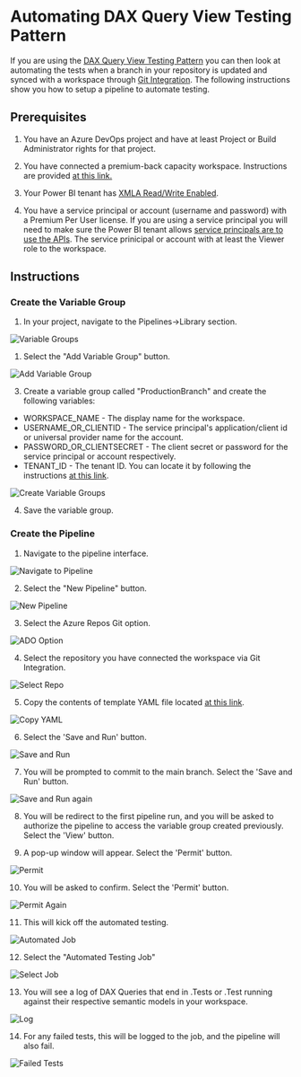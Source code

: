 # Automating DAX Query View Testing Pattern

If you are using the [DAX Query View Testing Pattern](dax-query-view-testing-pattern.md) you can then look at automating the tests when a branch in your repository is updated and synced with a workspace through <a href="https://learn.microsoft.com/en-us/power-bi/developer/projects/projects-git" target="_blank">Git Integration</a>. The following instructions show you how to setup a pipeline to automate testing.

## Prerequisites

1. You have an Azure DevOps project and have at least Project or Build Administrator rights for that project.

2. You have connected a premium-back capacity workspace. Instructions are provided <a href="https://learn.microsoft.com/en-us/power-bi/developer/projects/projects-git" target="_blank">at this link.</a>

3. Your Power BI tenant has <a href="https://learn.microsoft.com/en-us/power-bi/enterprise/service-premium-connect-tools#enable-xmla-read-write" target="_blank">XMLA Read/Write Enabled</a>.

4. You have a service principal or account (username and password) with a Premium Per User license. If you are using a service principal you will need to make sure the Power BI tenant allows <a href="https://learn.microsoft.com/en-us/power-bi/enterprise/service-premium-service-principal#enable-service-principals">service principals are to use the APIs</a>. The service prinicipal or account with at least the Viewer role to the workspace.

## Instructions

### Create the Variable Group

1. In your project, navigate to the Pipelines->Library section.

![Variable Groups](./images/automated-testing-library.png)

1. Select the "Add Variable Group" button.

![Add Variable Group](./images/automated-testing-variable-group.png)

3. Create a variable group called "ProductionBranch" and create the following variables:

- WORKSPACE_NAME - The display name for the workspace.
- USERNAME_OR_CLIENTID - The service principal's application/client id or universal provider name for the account.
- PASSWORD_OR_CLIENTSECRET - The client secret or password for the service principal or account respectively.
- TENANT_ID - The tenant ID.  You can locate it by following the instructions <a href="https://learn.microsoft.com/en-us/sharepoint/find-your-office-365-tenant-id" target="_blank">at this link</a>.

![Create Variable Groups](./images/automated-testing-create-variable-group.png)

4. Save the variable group.

### Create the Pipeline

1. Navigate to the pipeline interface.

![Navigate to Pipeline](./images/automated-testing-navigate-pipeline.png)

2. Select the "New Pipeline" button.

![New Pipeline](./images/automated-testing-create-pipeline.png)

3. Select the Azure Repos Git option.

![ADO Option](./images/automated-testing-ado-option.png)

4. Select the repository you have connected the workspace via Git Integration.

![Select Repo](./images/automated-testing-select-repo.png)

5. Copy the contents of template YAML file located <a href="https://raw.githubusercontent.com/kerski/fabric-dataops-patterns/development/Azure%20DevOps/Automated%20Testing%20Example/Run-DaxTests.yml" target="_blank">at this link</a>.

![Copy YAML](./images/automated-testing-copy-yaml.png)

6. Select the 'Save and Run' button.

![Save and Run](./images/automated-testing-save-pipeline.png)

7. You will be prompted to commit to the main branch. Select the 'Save and Run' button.

![Save and Run again](./images/automated-testing-save-and-run.png)

8. You will be redirect to the first pipeline run, and you will be asked to authorize the pipeline to access the variable group created previously.  Select the 'View' button.

9. A pop-up window will appear. Select the 'Permit' button.

![Permit](./images/automated-testing-permit.png)

10. You will be asked to confirm.  Select the 'Permit' button.

![Permit Again](./images/automated-testing-permit-again.png)

11. This will kick off the automated testing.

![Automated Job](./images/automated-testing-job-running.png)

12. Select the "Automated Testing Job"

![Select Job](./images/automated-testing-select-job.png)

13. You will see a log of DAX Queries that end in .Tests or .Test running against their respective semantic models in your workspace.

![Log](./images/automated-testing-log.png)

14. For any failed tests, this will be logged to the job, and the pipeline will also fail.

![Failed Tests](./images/automated-testing-failed-tests.png)